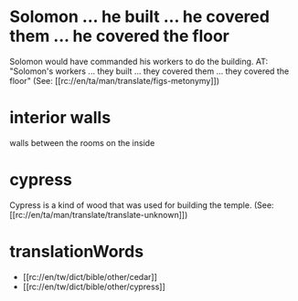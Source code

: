 # Solomon ... he built ... he covered them ... he covered the floor

Solomon would have commanded his workers to do the building. AT: "Solomon's workers ... they built ... they covered them ... they covered the floor" (See: [[rc://en/ta/man/translate/figs-metonymy]])

# interior walls

walls between the rooms on the inside

# cypress

Cypress is a kind of wood that was used for building the temple. (See: [[rc://en/ta/man/translate/translate-unknown]])

# translationWords

* [[rc://en/tw/dict/bible/other/cedar]]
* [[rc://en/tw/dict/bible/other/cypress]]